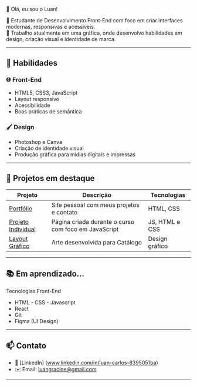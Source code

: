 👋 Olá, eu sou o Luan!

🎯 Estudante de Desenvolvimento Front-End com foco em criar interfaces modernas, responsivas e acessíveis.  
🎨 Trabalho atualmente em uma gráfica, onde desenvolvo habilidades em design, criação visual e identidade de marca.

---

## 🚀 Habilidades

### 🌐 Front-End
- HTML5, CSS3, JavaScript
- Layout responsivo
- Acessibilidade
- Boas práticas de semântica

### 🖌️ Design
- Photoshop e Canva
- Criação de identidade visual
- Produção gráfica para mídias digitais e impressas

---

## 📂 Projetos em destaque

| Projeto | Descrição | Tecnologias |
|--------|-----------|-------------|
| [Portfólio](https://luancarlozz.github.io/Portfolio-html-css-js/) | Site pessoal com meus projetos e contato | HTML, CSS |
| [Projeto Individual](https://luancarlozz.github.io/Projeto-Curso-Senac---Codificador/) | Página criada durante o curso com foco em JavaScript | JS, HTML e CSS |
| [Layout Gráfico](https://github.com/LuanCarlozZ/meu-perfil/blob/main/Alvarenga%20Cat%C3%A1logo%20(1).pdf) | Arte desenvolvida para Catálogo | Design gráfico |

---

## 📚 Em aprendizado... 
Tecnologias Front-End
- HTML - CSS - Javascript
- React
- Git
- Figma (UI Design)

---

## 📫 Contato
- 💼 [LinkedIn] (www.linkedin.com/in/luan-carlos-8395051ba)
- ✉️ Email: luangracine@gmail.com

---
